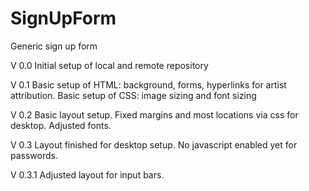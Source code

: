 # SignUpForm
Generic sign up form

V 0.0 Initial setup of local and remote repository

V 0.1 Basic setup of HTML: background, forms, hyperlinks for artist attribution.  Basic setup of CSS: image sizing and font sizing

V 0.2 Basic layout setup.  Fixed margins and most locations via css for desktop. Adjusted fonts.

V 0.3 Layout finished for desktop setup.  No javascript enabled yet for passwords.

V 0.3.1 Adjusted layout for input bars.